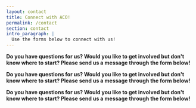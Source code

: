 ```yaml
---
layout: contact
title: Connect with ACO!
permalink: /contact
section: contact
intro_paragraph: |
  Use the forms below to connect with us!
---
```


**Do you have questions for us? Would you like to get involved but don't know
where to start? Please send us a message through the
form below!**

**Do you have questions for us? Would you like to get involved but don't know
where to start? Please send us a message through the
form below!**

**Do you have questions for us? Would you like to get involved but don't know
where to start? Please send us a message through the
form below!**
